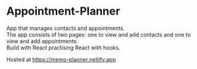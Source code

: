 # Appointment-Planner
App that manages contacts and appointments. <br />
The app consists of two pages: one to view and add contacts and one to view and add appointments.<br />
Build with React practising React with hooks.<br />

Hosted at https://memo-planner.netlify.app
